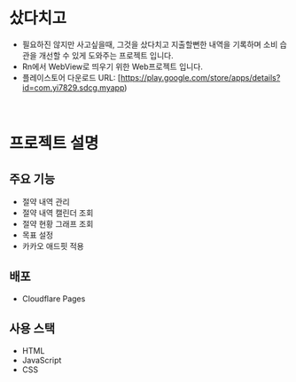 # 샀다치고

- 필요하진 않지만 사고싶을때, 그것을 샀다치고 지출할뻔한 내역을 기록하며 소비 습관을 개선할 수 있게 도와주는 프로젝트 입니다.
- Rn에서 WebView로 띄우기 위한 Web프로젝트 입니다.
- 플레이스토어 다운로드 URL: [https://play.google.com/store/apps/details?id=com.yi7829.sdcg.myapp)

<br />

# 프로젝트 설명

## 주요 기능

- 절약 내역 관리
- 절약 내역 캘린더 조회
- 절약 현황 그래프 조회
- 목표 설정
- 카카오 애드핏 적용

## 배포

- Cloudflare Pages

## 사용 스택

- HTML
- JavaScript
- CSS
